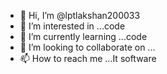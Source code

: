 - 👋 Hi, I’m @lptlakshan200033
- 👀 I’m interested in ...code
- 🌱 I’m currently learning ...code
- 💞️ I’m looking to collaborate on ...
- 📫 How to reach me ...It software 

<!---
lptlakshan200033/lptlakshan200033 is a ✨ special ✨ repository because its `README.md` (this file) appears on your GitHub profile.
You can click the Preview link to take a look at your changes.
--->
